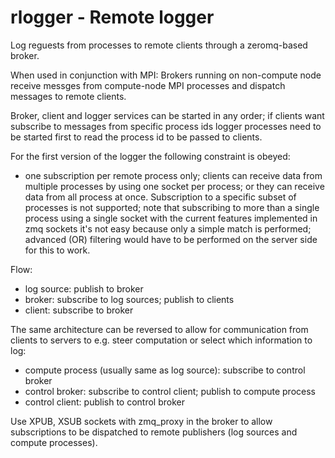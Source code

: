 rlogger - Remote logger
=======================

Log reguests from processes to remote clients through a zeromq-based broker.

When used in conjunction with MPI: Brokers running on non-compute node receive
messges from compute-node MPI processes and dispatch messages to remote
clients.

Broker, client and logger services can be started in any order; if clients
want subscribe to messages from specific process ids logger processes need
to be started first to read the process id to be passed to clients.

For the first version of the logger the following constraint is obeyed:

* one subscription per remote process only; clients can receive data from
  multiple processes by using one socket per process; or they can receive
  data from all process at once. Subscription to a specific subset of processes
  is not supported; note that subscribing to more than a single process using a
  single socket with the current features implemented in zmq sockets it's not
  easy because only a simple match is performed; advanced (OR) filtering would
  have to be performed on the server side for this to work. 

Flow:

* log source: publish to broker
* broker: subscribe to log sources; publish to clients
* client: subscribe to broker 

The same architecture can be reversed to allow for communication from clients
to servers to e.g. steer computation or select which information to log:

* compute process (usually same as log source): subscribe to control broker
* control broker: subscribe to control client; publish to compute process
* control client: publish to control broker

Use XPUB, XSUB sockets with zmq_proxy in the broker to allow subscriptions
to be dispatched to remote publishers (log sources and compute processes).







